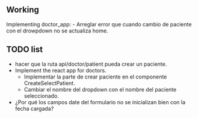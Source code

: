 ## Working

Implementing doctor_app:
    - Arreglar error que cuando cambio de paciente con el drowpdown no se actualiza home.

## TODO list

- hacer que la ruta api/doctor/patient pueda crear un paciente.     
- Implement the react app for doctors.
    - Implementar la parte de crear paciente en el componente CreateSelectPatient.
    - Cambiar el nombre del dropdown con el nombre del paciente seleccionado.
- ¿Por qué los campos date del formulario no se inicializan bien con la fecha cargada?